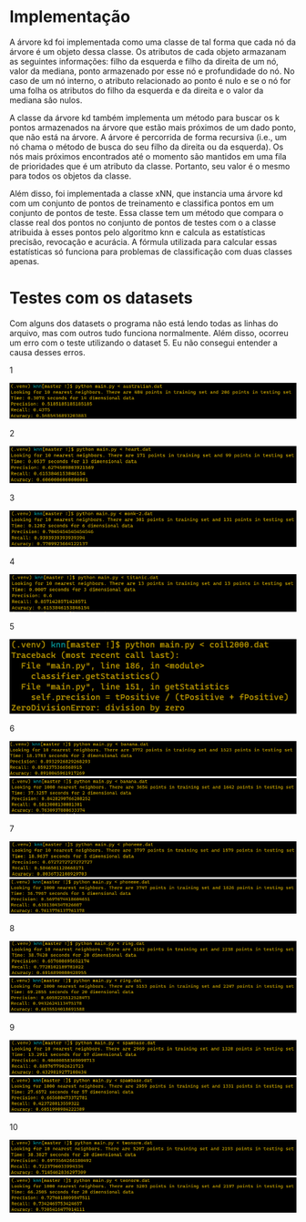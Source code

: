 # Implementação
A árvore kd foi implementada como uma classe de tal forma que cada nó da árvore é um objeto dessa classe. Os atributos de cada objeto armazanam as seguintes informações: filho da esquerda e filho da direita de um nó, valor da mediana, ponto armazenado por esse nó e profundidade do nó. No caso de um nó interno, o atributo relacionado ao ponto é nulo e se o nó for uma folha os atributos do filho da esquerda e da direita e o valor da mediana são nulos.

A classe da árvore kd também implementa um método para buscar os k pontos armazenados na árvore que estão mais próximos de um dado ponto, que não está na árvore. A árvore é percorrida de forma recursiva (i.e., um nó chama o método de busca do seu filho da direita ou da esquerda). Os nós mais próximos encontrados até o momento são mantidos em uma fila de prioridades que é um atributo da classe. Portanto, seu valor é o mesmo para todos os objetos da classe.

Além disso, foi implementada a classe xNN, que instancia uma árvore kd com um conjunto de pontos de treinamento e classifica pontos em um conjunto de pontos de teste. Essa classe tem um método que compara o classe real dos pontos no conjunto de pontos de testes com o a classe atribuida à esses pontos pelo algoritmo knn e calcula as estatísticas precisão, revocação e acurácia. A fórmula utilizada para calcular essas estatísticas só funciona para problemas de classificação com duas classes apenas.

# Testes com os datasets

Com alguns dos datasets o programa não está lendo todas as linhas do arquivo, mas com outros tudo funciona normalmente. Além disso, ocorreu um erro com o teste utilizando o dataset 5. Eu não consegui entender a causa desses erros.

1

![](australian10.PNG)

2

![](heart10.PNG)

3

![](monk-210.PNG)

4

![](titanic10.PNG)

5

![](coil200010.PNG)

6

![](banana10.PNG)
![](banana1000.PNG)

7

![](phoneme10.PNG)
![](phoneme1000.PNG)

8

![](ring10.PNG)
![](ring1000.PNG)

9

![](spambase10.PNG)
![](spambase1000.PNG)

10

![](twonorm10.PNG)
![](twonorm1000.PNG)

